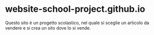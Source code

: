 # website-school-project.github.io
Questo sito è un progetto scolastico, nel quale si sceglie un articolo da vendere e si crea un sito dove lo si vende.

